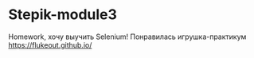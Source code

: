 # Stepik-module3
Homework, хочу выучить Selenium! Понравилась игрушка-практикум https://flukeout.github.io/